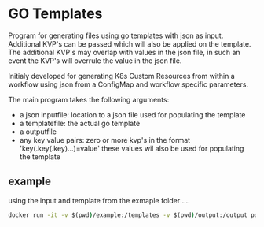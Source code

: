 # GO Templates

Program for generating files using go templates with json as input. Additional KVP's can be passed which will also be applied on the template. The additional KVP's may overlap with values in the json file, in such an event the KVP's will overrule the value in the json file.  

Initialy developed for generating K8s Custom Resources from within a workflow using json from a ConfigMap and workflow specific parameters.

The main program takes the following arguments:
- a json inputfile: location to a json file used for populating the template
- a templatefile: the actual go template
- a outputfile
- any key value pairs: zero or more kvp's in the format 'key(.key(.key)...)=value' these values wil also be used for populating the template

## example

using the input and template from the exmaple folder .... 

```cmd
docker run -it -v $(pwd)/example:/templates -v $(pwd)/output:/output pdokdev/go-templates:0.0.1 go-templates /templates/krm2018_intake.json /templates/atom.template /output/atom.yaml delivery.update_version=25-09-2019T09:00 delivery.source_key=rws/kaderrichtlijnmarienestrategie2018/25-09-2019T09:00
```

